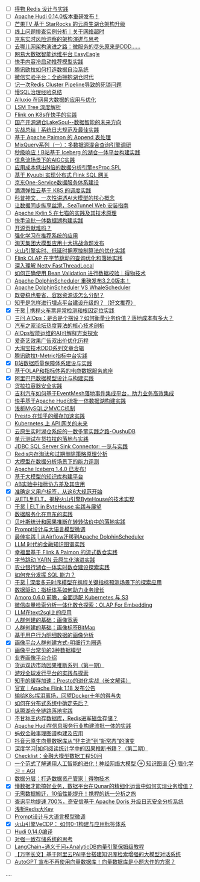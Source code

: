 - [ ] [得物 Redis 设计与实践](https://mp.weixin.qq.com/s/dnlxCXgAxHsfyVNYTDsewA)
- [ ] [Apache Hudi 0.14.0版本重磅发布！](https://mp.weixin.qq.com/s/ATf-92UzW5iOGXYODYn0ug)
- [ ] [芒果TV 基于 StarRocks 的云原生湖仓架构升级](https://mp.weixin.qq.com/s/F5ssA1akx-6ldMpnTCE4xw)
- [ ] [线上问题排查实例分析｜关于网络超时](https://mp.weixin.qq.com/s/v00M_LPdoyhc1w25aT2xyQ)
- [ ] [京东实时风险洞察的架构演迸与思考](https://mp.weixin.qq.com/s/EubFMao-0E3Ze5-naSXdXQ)
- [ ] [去哪儿网架构演进之路：微服务的尽头原来是DDD……](https://mp.weixin.qq.com/s/IIq3Xw8raOz0Fm8WFpHB0g)
- [ ] [网易大数据智能运维平台 EasyEagle](https://mp.weixin.qq.com/s/9xDwsbcnFsTng4O6NfZvuw)
- [ ] [快手内容冷启动推荐模型实践](https://mp.weixin.qq.com/s/8MKoANEAw687FoeTasngpA)
- [ ] [腾讯欧拉如何打造数据自治系统](https://mp.weixin.qq.com/s/AbKgwGdmSzRVBQwHBJv4EA)
- [ ] [微信实验平台：全面拥抱湖仓时代](https://mp.weixin.qq.com/s/P3qfxRvsjgfxuB48Mhpkmg)
- [ ] [记一次Redis Cluster Pipeline导致的死锁问题](https://mp.weixin.qq.com/s/Jpo2qqe36QdjY5_jOG8bww)
- [ ] [慢SQL治理经验总结](https://mp.weixin.qq.com/s/YokYMEkM9WLKjm45OIGu7w)
- [ ] [Alluxio 在网易大数据的应用与优化](https://mp.weixin.qq.com/s/LpZyizyjcJTA9ceopF1wRg)
- [ ] [LSM Tree 深度解析](https://mp.weixin.qq.com/s/CZ-VuvUa9Q0zartYBx4D2Q)
- [ ] [Flink on K8s在快手的实践](https://mp.weixin.qq.com/s/6cQhk79XT53AekQatAOg9Q)
- [ ] [国产开源湖仓LakeSoul--数据智能的未来方向](https://mp.weixin.qq.com/s/8iJDmnxew1Ghxqw-kVusCw)
- [ ] [实战总结｜系统日志规范及最佳实践](https://mp.weixin.qq.com/s/V-TIT1Cw5fH8xSYAEMyukQ)
- [ ] [基于 Apache Paimon 的 Append 表处理](https://mp.weixin.qq.com/s/npNlWQwlfcixzRH0lcOl9Q)
- [ ] [MixQuery系列（一）：多数据源混合查询引擎调研](https://zhuanlan.zhihu.com/p/519406846)
- [ ] [秒级响应！B站基于 Iceberg 的湖仓一体平台构建实践](https://mp.weixin.qq.com/s/rEw-EWm9IiLFbc8Bkd40Fg)
- [ ] [信息流场景下的AIGC实践](https://mp.weixin.qq.com/s/AOTP6oNXhtcCUhdtcEwMTg)
- [ ] [应用成本低出N倍的数据分析引擎esProc SPL](https://mp.weixin.qq.com/s/KWyvhvj_F8ErQr2cBUtA1A)
- [ ] [基于 Kyuubi 实现分布式 Flink SQL 网关](https://mp.weixin.qq.com/s/dKDfQCCm4ixP3wzwkZT1jw)
- [ ] [京东One-Service数据服务体系建设](https://mp.weixin.qq.com/s/AgNavEgn58Prhgbq-K8dFw)
- [ ] [滴滴弹性云基于 K8S 的调度实践](https://mp.weixin.qq.com/s/nMSIsS72fSXGqJO9Vy_Pfw)
- [ ] [科普神文，一次性讲透AI大模型的核心概念](https://mp.weixin.qq.com/s/KGU3uekq585dTCel9y9_5w)
- [ ] [让数据同步纵享丝滑，SeaTunnel Web 安装指南](https://mp.weixin.qq.com/s/zyatC3BXMewhy87WtwYM7g)
- [ ] [Apache Kylin 5 在七猫的实践及其技术原理](https://mp.weixin.qq.com/s/H2XyGz-c7S9rOz6XCuTsDA)
- [ ] [快手流批一体数据湖构建实践](https://mp.weixin.qq.com/s/FccCZvxbfKBobwOiddUGmQ)
- [ ] [开源贡献难吗？](https://mp.weixin.qq.com/s/b4C7o6i8WHCsKwU0iLEhZg)
- [ ] [强化学习在推荐系统的应用](https://mp.weixin.qq.com/s/y114gD0kpPiSO21nHEz_jw)
- [ ] [淘天集团大模型应用十大挑战命题发布](https://mp.weixin.qq.com/s/ZyBkbWNj2UsOiZ2rkijpKg)
- [ ] [火山引擎实时、低延时拥塞控制算法的优化实践](https://mp.weixin.qq.com/s/57VAxjqWRFfdD_2MHX5AVA)
- [ ] [Flink OLAP 在字节跳动的查询优化和落地实践](https://mp.weixin.qq.com/s/M9Kgybr1VKZnEN3eueCfBw)
- [ ] [深入理解 Netty FastThreadLocal](https://mp.weixin.qq.com/s/P_X7Ros7MJReDi6wVLS3Xw)
- [ ] [如何正确使用 Bean Validation 进行数据校验｜得物技术](https://mp.weixin.qq.com/s/Z7bM6vP-lHJzkzeHpN8N0g)
- [ ] [Apache DolphinScheduler 重磅发布3.2.0版本！](https://mp.weixin.qq.com/s/iZ5d98B9vVp8KC8qUSTmKg)
- [ ] [Apache DolphinScheduler VS WhaleScheduler](https://mp.weixin.qq.com/s/XK5gfwGxlepYMMIX-ynIyg)
- [ ] [既要稳也要省，容器资源该怎么分配？](https://mp.weixin.qq.com/s/IAk4LUokvujhXO7c3_yFYg)
- [ ] [知乎是怎样进行埋点平台建设升级的？（好文推荐）](https://mp.weixin.qq.com/s/UyrgpHXWyXz_OtspgSqw5Q)
- [x] [干货 | 携程火车票异常检测和根因定位实践](https://smartsi.blog.csdn.net/article/details/133938316)
- [ ] [三问 AIOps：是否是个摆设？如何衡量业务价值？落地成本有多大？](https://mp.weixin.qq.com/s/_USEkZXPp0RO86A3fTs63Q)
- [ ] [汽车之家论坛热度算法的核心技术剖析](https://mp.weixin.qq.com/s/dE4bGdypn5pNlCmLOg9_hw)
- [ ] [AIOps智能运维的AI可解释方案探索](https://mp.weixin.qq.com/s/KHEtcriI2CWg8wxk7JhI_Q)
- [ ] [爱奇艺效果广告双出价优化历程](https://mp.weixin.qq.com/s/brTPvcm6_yjwoXAme2kUdA)
- [ ] [大淘宝技术DDD系列文章合辑](https://mp.weixin.qq.com/s/DAiGCgE0ZdBRw_ckhD8AQA)
- [ ] [腾讯欧拉t-Metric指标中台实践](https://mp.weixin.qq.com/s/-uuTGXatUoni3xWyTK11yw)
- [x] [B站数据质量保障体系建设与实践](https://smartsi.blog.csdn.net/article/details/134094240)
- [ ] [基于OLAP和指标体系的电商数据服务底座](https://mp.weixin.qq.com/s/vfs7nfCu_UTZYJ9G4TOE2Q)
- [x] [阿里巴巴数据模型设计与构建实践](https://smartsi.blog.csdn.net/article/details/134066052)
- [ ] [货拉拉容器安全实践](https://mp.weixin.qq.com/s/ivwgIEiNTocEL00Y3IVmWQ)
- [ ] [吉利汽车如何基于EventMesh落地事件集成平台，助力业务高效集成](https://mp.weixin.qq.com/s/BLHbIq5KyjnhoVlmw9_DBw)
- [ ] [快手基于Apache Hudi流批一体数据湖构建实践](https://mp.weixin.qq.com/s/h5FOr8cLQTnL-8UXPE6JLw)
- [ ] [浅析MySQL之MVCC机制](https://mp.weixin.qq.com/s/Aa0yl1FqZo1xtsaQudh6-Q)
- [ ] [Presto 在知乎的缓存加速实践](https://mp.weixin.qq.com/s/eLwzNloKmfXYHY1GvwqHZw)
- [ ] [Kubernetes 上 API 网关的未来](https://mp.weixin.qq.com/s/5sXCQ15WBa8y15uhr5E-ZQ)
- [ ] [云原生实时湖仓系统的一数多擎实践之路-OushuDB](https://mp.weixin.qq.com/s/mGigja-R1r32ExJFkgWQ1Q)
- [ ] [单元测试在货拉拉的落地与实践](https://mp.weixin.qq.com/s/okwW01oCtUxUya2XG_PugQ)
- [ ] [JDBC SQL Server Sink Connector: 一览与实践](https://mp.weixin.qq.com/s/UQcFlF8jDPkX-tjJIWEeJA)
- [ ] [Redis内存淘汰和过期删除策略原理分析](https://mp.weixin.qq.com/s/QhWL_zhAs1CmZKCKHOHRaQ)
- [ ] [大模型在数据分析场景下的能力评测](https://mp.weixin.qq.com/s/DWRhspvxLIG2fSnMkF4Wyw)
- [ ] [Apache Iceberg 1.4.0 已发布!](https://mp.weixin.qq.com/s/A_cHzsHSiHZp75DHBIzUgw)
- [ ] [基于大模型的知识库构建平台](https://mp.weixin.qq.com/s/Kk3GskCXHEUxd1aZ097lVg)
- [ ] [AB实验中指标协方差及其应用](https://mp.weixin.qq.com/s/sILAp2DY7QmNruzBTJKG-Q)
- [x] [准确定义用户标签，从这6大规范开始](https://smartsi.blog.csdn.net/article/details/134047505)
- [ ] [从ETL到ELT，揭秘火山引擎ByteHouse的技术实现](https://mp.weixin.qq.com/s/L6kV189btHB9SyDaefoDmA)
- [ ] [干货 | ELT in ByteHouse 实践与展望](https://mp.weixin.qq.com/s/cvv8WNMfKlgcU45VIf_1xA)
- [ ] [数据服务化在京东的实践](https://mp.weixin.qq.com/s/HCJrmFVGe9fiDogV7S25iQ)
- [ ] [贝叶斯统计和因果推断在转转估价中的落地实践](https://mp.weixin.qq.com/s/SwZ4ICwgtuS7mbHpLX0VtA)
- [ ] [Prompt设计与大语言模型微调](https://mp.weixin.qq.com/s/6Exbj0IAs9dhib-_LxhGPg)
- [ ] [最佳实践 | 从Airflow迁移到Apache DolphinScheduler](https://mp.weixin.qq.com/s/4sh97saBiCUuGHvyKgRqog)
- [ ] [LLM 时代的金融知识图谱实践](https://mp.weixin.qq.com/s/LUmN6fHJCeY-qIrswMEYkg)
- [ ] [幸福里基于 Flink & Paimon 的流式数仓实践](https://mp.weixin.qq.com/s/eWyo3zly-1s2bdAvwvBl9Q)
- [ ] [字节跳动 YARN 云原生化演进实践](https://mp.weixin.qq.com/s/6d5QFKm-B8fGFUHoaI6n8g)
- [ ] [农业银行湖仓一体实时数仓建设探索实践](https://mp.weixin.qq.com/s/eW3Cfc9NsC4200apE3GPCg)
- [ ] [如何充分发挥 SQL 能力？](https://mp.weixin.qq.com/s/rJy2dWsqMWtPk2z5-IMXPg)
- [ ] [干货 | 深度多元时序模型在携程关键指标预测场景下的探索应用](https://mp.weixin.qq.com/s/7fU08tNjDtlhtDMRRhERww)
- [ ] [数据驱动：指标体系如何助力业务增长](https://mp.weixin.qq.com/s/fi9mokjyewyLuLbywcwBIA)
- [ ] [Amoro 0.6.0 前瞻，全面适配 Kubernetes 与 S3](https://mp.weixin.qq.com/s/5c6v5EkUor-_Tg1tha5MAQ)
- [ ] [微信向量检索分析一体化数仓探索：OLAP For Embedding](https://mp.weixin.qq.com/s/bTPAlTm_a5SE7XBlGy3CBQ)
- [ ] [LLM在text2sql上的应用](https://mp.weixin.qq.com/s/opKejgHptrddRs7F5BF_gg)
- [ ] [人群创建的基础：画像宽表](https://mp.weixin.qq.com/s/Aih-Wb6u_s_6tlfCs4bIhA)
- [ ] [人群创建的基础：画像标签BitMap](https://mp.weixin.qq.com/s/mFsnyRaSJe0ZuVqoJnzpqQ)
- [ ] [基于用户行为明细数据的画像分析](https://mp.weixin.qq.com/s/9sKKvTAyOQcCL72ngo4_KQ)
- [x] [画像平台人群创建方式-明细行为圈选](https://mp.weixin.qq.com/s/4SbT1gDiG_z0nIgC1Xmenw)
- [ ] [画像平台常见的3种数据模型](https://mp.weixin.qq.com/s/p7dLTJn9kXBD5jJFXlV2bg)
- [ ] [业界画像平台介绍](https://mp.weixin.qq.com/s/BB-5FyMz_PKZ5rjcqWCB6g)
- [ ] [货运双边市场因果推断系列（第一期）](https://mp.weixin.qq.com/s/qV72OsRsysFlTXYixdWdgg)
- [ ] [游戏全球发行平台的实践与探索](https://mp.weixin.qq.com/s/VwVBjmsWzMqfdEYNvBM8XQ)
- [ ] [知乎的缓存加速：Presto的进化实战（长文解读）](https://mp.weixin.qq.com/s/g53g4XLxozL2HuaDR7GFFw)
- [ ] [官宣｜Apache Flink 1.18 发布公告](https://mp.weixin.qq.com/s/cTp1PG6kzSwYOQK0b_YsXg)
- [ ] [输给K8s挥泪离场，回望Docker十年的得与失](https://mp.weixin.qq.com/s/wYpGoxXmCgUUWGLdBtWTXQ)
- [ ] [如何在分布式系统中确定先后？](https://mp.weixin.qq.com/s/0N3RTGWaKhOoFKtFuW-4QQ)
- [ ] [纵腾湖仓全链路落地实践](https://mp.weixin.qq.com/s/iuCX90GRgXnSlPyALWcizQ)
- [ ] [不甘称王内存数据库，Redis进军磁盘存储？](https://mp.weixin.qq.com/s/1X_TfjMz31GXzJR1jTg-7w)
- [ ] [Apache Hudi在信息服务行业构建流批一体的实践](https://mp.weixin.qq.com/s/OnkbLWBw0kAEJmrrQMIHKw)
- [ ] [蚂蚁金融事理图谱构建及应用](https://mp.weixin.qq.com/s/dlhmCpF1--A3kQde9FoPzA)
- [ ] [抖音云原生向量数据库从“非主流”到“新常态”的演变](https://mp.weixin.qq.com/s/S77IQweWgmtPOsma4yCk1Q)
- [ ] [深度学习|如何阅读统计学中的因果推断书籍？（第二期）](https://mp.weixin.qq.com/s/Qv8EMFjkQdz1-a9BzLx6Tw)
- [ ] [Checklist：金融大模型数据工程50问](https://mp.weixin.qq.com/s/YQmGEKsKOZQV5Id4ty8ThA)
- [ ] [一个范式了解通用人工智能的进化！神经网络大模型 ⊕ 知识图谱 ⊕ 强化学习 = AGI](https://mp.weixin.qq.com/s/BxD-IWOpEnPdTfLKJkkCbw)
- [ ] [数据分层：打造数据资产管家｜得物技术](https://mp.weixin.qq.com/s/wctkyNh09c-IVuKpO_pCCw)
- [x] [懂数据才能搞好业务，数据平台在Qunar的精细化运营中如何实现业务增值？](https://smartsi.blog.csdn.net/article/details/134149718)
- [ ] [无需数据搬迁，10倍性能提升！携程的统一分析之旅](https://mp.weixin.qq.com/s/gTZkn4m8lBxOFwMrMZbLMA)
- [ ] [查询平均提速 700%，奇安信基于 Apache Doris 升级日志安全分析系统](https://mp.weixin.qq.com/s/h_SycGNgEONxSdIsLiOZpA)
- [ ] [浅析Redis大Key](https://mp.weixin.qq.com/s/T_3fHbyv74FEB5KLzV-A0w)
- [ ] [Prompt设计与大语言模型微调](https://mp.weixin.qq.com/s/6Exbj0IAs9dhib-_LxhGPg)
- [x] [火山引擎VeCDP： 如何0-1构建与应用标签体系](https://smartsi.blog.csdn.net/article/details/134220660)
- [ ] [Hudi 0.14.0编译](https://mp.weixin.qq.com/s/K4frH1EAe_tRmjSui_FUYA)
- [ ] [对强一致存储系统的思考](https://mp.weixin.qq.com/s/JMIxa9MExcGWCIlfJELN0A)
- [ ] [LangChain+通义千问+AnalyticDB向量引擎保姆级教程](https://mp.weixin.qq.com/s/GiOTpJOK5tr1Bat3R-Jbyg)
- [ ] [【万字长文】基于阿里云PAI平台搭建知识库检索增强的大模型对话系统](https://mp.weixin.qq.com/s/W4Lwy9eBMh7Vyzd3UyDgOA)
- [ ] [AutoGPT 宣布不再使用向量数据库！向量数据库是小题大作的方案？](https://mp.weixin.qq.com/s/mlUg1N7jQ5f6HVKKOvKOjA)

....
